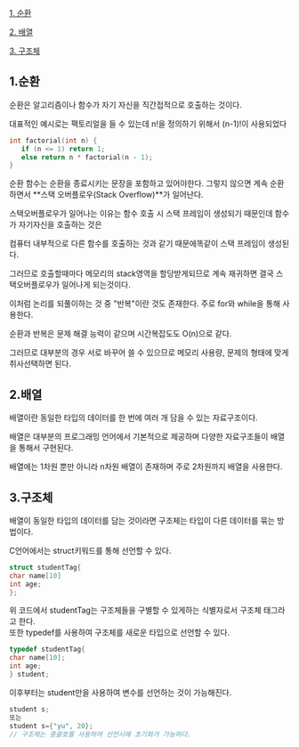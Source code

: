  [1. 순환](#1-순환)  
 
 [2. 배열](#2-배열)
 
 [3. 구조체](#3-구조체)

 ## 1.순환
 순환은 알고리즘이나 함수가 자기 자신을 직간접적으로 호출하는 것이다.
 
 
대표적인 예시로는 팩토리얼을 들 수 있는데 n!을 정의하기 위해서 (n-1)!이 사용되었다
 ```c
int factorial(int n) {
    if (n <= 1) return 1;
    else return n * factorial(n - 1);
}
```
순환 함수는 순환을 종료시키는 문장을 포함하고 있어야한다. 그렇지 않으면 계속 순환하면서 **스택 오버플로우(Stack Overflow)**가 일어난다.  
 
스택오버플로우가 일어나는 이유는 함수 호출 시 스택 프레임이 생성되기 때문인데 함수가 자기자신을 호출하는 것은   

컴퓨터 내부적으로 다른 함수를 호출하는 것과 같기 때문에똑같이 스택 프레임이 생성된다.  

그러므로 호출할때마다 메모리의 stack영역을 할당받게되므로 계속 재귀하면 결국 스택오버플로우가 일어나게 되는것이다.  

이처럼 논리를 되풀이하는 것 중 "반복"이란 것도 존재한다. 주로 for와 while을 통해 사용한다.  

순환과 반복은 문제 해결 능력이 같으며 시간복잡도도 O(n)으로 같다.  

그러므로 대부분의 경우 서로 바꾸어 쓸 수 있으므로 메모리 사용량, 문제의 형태에 맞게 취사선택하면 된다.



## 2.배열
배열이란 동일한 타입의 데이터를 한 번에 여러 개 담을 수 있는 자료구조이다.  

배열은 대부분의 프로그래밍 언어에서 기본적으로 제공하며 다양한 자료구조들이 배열을 통해서 구현된다.   

배열에는 1차원 뿐만 아니라 n차원 배열이 존재하며 주로 2차원까지 배열을 사용한다. 

## 3.구조체 
배열이 동일한 타입의 데이터를 담는 것이라면 구조체는 타입이 다른 데이터를 묶는 방법이다.  

C언어에서는 struct키워드를 통해 선언할 수 있다.
 ```c
struct studentTag{
char name[10]
int age;
};
```
위 코드에서 studentTag는 구조체들을 구별할 수 있게하는 식별자로서 구조체 태그라고 한다.  
또한 typedef를 사용하여 구조체를 새로운 타입으로 선언할 수 있다.
```c
typedef studentTag{
char name[10];
int age;
} student;
```
이후부터는 student만을 사용하여 변수를 선언하는 것이 가능해진다.
```c
student s;
또는 
student s={"yu", 20};
// 구조체는 중괄호를 사용하여 선언시에 초기화가 가능하다.
```




